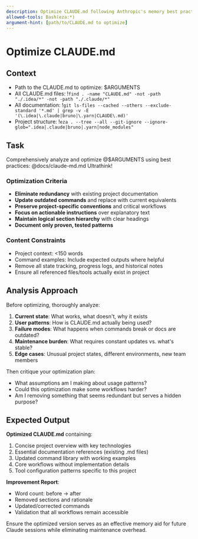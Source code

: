 ```yaml
---
description: Optimize CLAUDE.md following Anthropic's memory best practices
allowed-tools: Bash(eza:*)
argument-hint: [path/to/CLAUDE.md to optimize]
---
```


# Optimize CLAUDE.md

## Context
- Path to the CLAUDE.md to optimize: $ARGUMENTS
- All CLAUDE.md files: !`find . -name "CLAUDE.md" -not -path "./.idea/*" -not -path "./.claude/*"`
- All documentation: !`git ls-files --cached --others --exclude-standard '*.md' | grep -v -E '(\.idea|\.claude|bruno|\.yarn|CLAUDE\.md)'`
- Project structure: !`eza . --tree --all --git-ignore --ignore-glob=".idea|.claude|bruno|.yarn|node_modules"`

## Task

Comprehensively analyze and optimize @$ARGUMENTS using best practices: @docs/claude-md.md
Ultrathink!

### Optimization Criteria

- **Eliminate redundancy** with existing project documentation
- **Update outdated commands** and replace with current equivalents
- **Preserve project-specific conventions** and critical workflows
- **Focus on actionable instructions** over explanatory text
- **Maintain logical section hierarchy** with clear headings
- **Document only proven, tested patterns**

### Content Constraints

- Project context: <150 words
- Command examples: Include expected outputs where helpful
- Remove all state tracking, progress logs, and historical notes
- Ensure all referenced files/tools actually exist in project

## Analysis Approach

Before optimizing, thoroughly analyze:
1. **Current state**: What works, what doesn't, why it exists
2. **User patterns**: How is CLAUDE.md actually being used?
3. **Failure modes**: What happens when commands break or docs are outdated?
4. **Maintenance burden**: What requires constant updates vs. what's stable?
5. **Edge cases**: Unusual project states, different environments, new team members

Then critique your optimization plan:
- What assumptions am I making about usage patterns?
- Could this optimization make some workflows harder?
- Am I removing something that seems redundant but serves a hidden purpose?

## Expected Output

**Optimized CLAUDE.md** containing:

1. Concise project overview with key technologies
2. Essential documentation references (existing .md files)
3. Updated command library with working examples
4. Core workflows without implementation details
5. Tool configuration patterns specific to this project

**Improvement Report**:

- Word count: before → after
- Removed sections and rationale
- Updated/corrected commands
- Validation that all workflows remain accessible

Ensure the optimized version serves as an effective memory aid for future Claude sessions while eliminating maintenance overhead.
